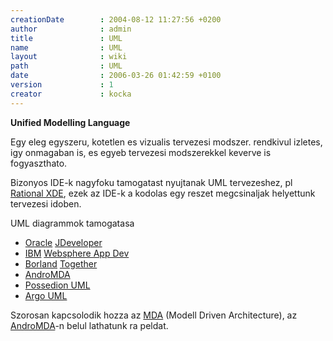 ```yaml
---
creationDate        : 2004-08-12 11:27:56 +0200 
author              : admin 
title               : UML 
name                : UML 
layout              : wiki 
path                : UML 
date                : 2006-03-26 01:42:59 +0100 
version             : 1 
creator             : kocka 
---
```

__Unified Modelling Language__

Egy eleg egyszeru, kotetlen es vizualis tervezesi modszer. rendkivul izletes, igy onmagaban is, es egyeb tervezesi modszerekkel keverve is fogyaszthato.

Bizonyos IDE-k nagyfoku tamogatast nyujtanak UML tervezeshez, pl [Rational XDE](Missing.html), ezek az IDE-k a kodolas egy reszet megcsinaljak helyettunk tervezesi idoben.

UML diagrammok tamogatasa

*   [Oracle](Oracle.html) [JDeveloper](JDeveloper.html)
*   [IBM](IBM.html) [Websphere App Dev](Websphere%20App%20Dev.html)
*   [Borland](borland.html) [Together](together.html)
*   [AndroMDA](AndroMDA.html)
*   [Possedion UML](Missing.html)
*   [Argo UML](Argo%20UML.html)

Szorosan kapcsolodik hozza az [MDA](MDA.html) (Modell Driven Architecture), az [AndroMDA](AndroMDA.html)-n belul lathatunk ra peldat.
